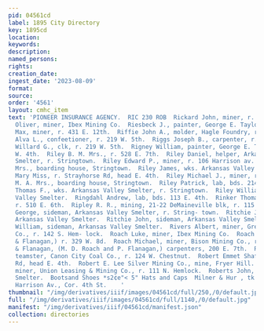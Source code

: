 ```yaml
---
pid: 04561cd
label: 1895 City Directory
key: 1895cd
location: 
keywords: 
description: 
named_persons: 
rights: 
creation_date: 
ingest_date: '2023-08-09'
format: 
source: 
order: '4561'
layout: cmhc_item
text: 'PIONEER INSURANCE AGENCY.  RIC 230 ROB  Rickard John, miner, r. 609 E. 7th.  Riden
  Oliver, miner, Ibex Mining Co.  Riesbeck J., painter, George E. Taylor.  Riesener
  Max, miner, r. 431 E. 12th.  Riffie John A., molder, Hagle Foundry, r. 201 W. Chestnut.  Riggs
  Alva L., confeetioner, r. 219 W. 5th.  Riggs Joseph B., carpenter, r. 219 W. 5th.  Riggs
  Willard G., clk, r. 219 W. 5th.  Rigney William, painter, George E. Taylor, r. 116
  W. 4th.  Riley B. M. Mrs., r. 528 E. 7th.  Riley Daniel, helper, Arkansas Valley
  Smelter, r. Stringtown.  Riley Edward P., miner, r. 106 Harrison av.  Riley Hugh
  Mrs., boarding house, Stringtown.  Riley James, wks. Arkansas Valley Smelter.  Riley
  Mary Miss, r. Strayhorse Rd, head E. 4th.  Riley Michael J., miner, r. 528 E. 7th.  Riley
  M. A. Mrs., boarding house, Stringtown.  Riley Patrick, lab, bds. 214 W., 2d.  Riley
  Thomas F., wks. Arkansas Valley Smelter, r. Stringtown.  Riley William, wks. Arkansas
  Valley Smelter.  Ringdahl Andrew, lab, bds. 113 E. 4th.  Rinker Thomas J., miner,
  r. 510 E. 6th.  Ripley R. R., mining, 21-22 DeMaineville blk, r. 115 W. 9th.  Ritchie
  George, sideman, Arkansas Valley Smelter, r. String- town.  Ritchie James, sideman,
  Arkansas Valley Smelter.  Ritchie John, sideman, Arkansas Valley Smelter, r. Stringtown.  Ritchie
  William, sideman, Arkansas Valley Smelter.  Rivers Albert, miner, Grey Eagle Mining
  Co., r. 142 S. Hem- lock.  Roach Luke, miner, Ibex Mining Co.  Roach March D., (Roach
  & Flanagan,) r. 329 W. 8d.  Roach Michael, miner, Bison Mining Co., r. 506 E. 5th.  Roach
  & Flanagan, (M. D. Roach and P. Flanagan,) carpenters, 200 E. 7th.  Roan F. D.,
  teamster, Canon City Coal Co., r. 124 W. Chestnut.  Robert Emmet Shaft, Strayhorse
  Rd, head E. 4th.  Robert E. Lee Silver Mining Co., mine, Fryer Hill.  Roberts Edward,
  miner, Union Leasing & Mining Co., r. 111 N. Hemlock.  Roberts John, lab, Union
  Smelter.  Bootsand Shoes *s2¢e"< 5" Hats and Caps  Milner & Hur , tk Boston Block,
  Harrison Av., Cor. 4th St.    '
thumbnail: "/img/derivatives/iiif/images/04561cd/full/250,/0/default.jpg"
full: "/img/derivatives/iiif/images/04561cd/full/1140,/0/default.jpg"
manifest: "/img/derivatives/iiif/04561cd/manifest.json"
collection: directories
---
```

